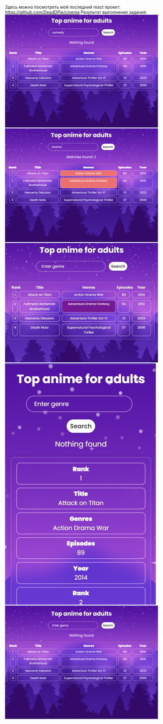 Здесь можно посмотреть мой последний react проект: https://github.com/DeadDPie/cinema
Результат выполнения задания:
![Результат выполнения задания:](https://github.com/DeadDPie/ShiftLabTableTask/blob/main/style/2024-01-22_22-27.png)
![Результат выполнения задания:](https://github.com/DeadDPie/ShiftLabTableTask/blob/main/style/2024-01-22_22-26.png)
![Результат выполнения задания:](https://github.com/DeadDPie/ShiftLabTableTask/blob/main/style/withCursorOn.jpg)
![Результат выполнения задания:](https://github.com/DeadDPie/ShiftLabTableTask/blob/main/style/2024-01-22_22-25.png)
![Результат выполнения задания:](https://github.com/DeadDPie/ShiftLabTableTask/blob/main/style/2024-01-22_22-23.png)


